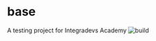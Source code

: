 # base
A testing project for Integradevs Academy
![build](https://github.com/MatiasGonzalezRomeroAcademy/base>/workflows/CI/badge.svg)

